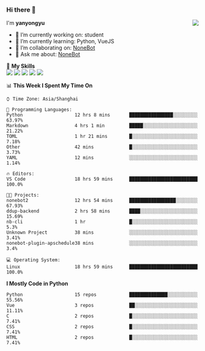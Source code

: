 ### Hi there 👋

<a href="#">
  <img align="right" src="https://github-readme-stats.vercel.app/api?username=yanyongyu&count_private=true&show_icons=true&bg_color=15,f2f7fd,E0EAFC" />
</a>

I'm **yanyongyu**

- 🔭 I’m currently working on: student
- 🌱 I’m currently learning: Python, VueJS
- 👯 I’m collaborating on: [NoneBot](https://github.com/nonebot)
- 💬 Ask me about: [NoneBot](https://github.com/nonebot)

🌟 **My Skills**  
![](https://img.shields.io/badge/-Python-3e74a2?style=flat-square&logo=Python&logoColor=fff)
![](https://img.shields.io/badge/-Vue-4fc08d?style=flat-square&logo=Vue.js&logoColor=fff)
![](https://img.shields.io/badge/-Node.js-339933?style=flat-square&logo=Node.js&logoColor=fff)
![](https://img.shields.io/badge/-Docker-2496ED?style=flat-square&logo=Docker&logoColor=fff)
![](https://img.shields.io/badge/-Linux-000000?style=flat-square&logo=Linux&logoColor=fff)

<!--START_SECTION:waka-->
📊 **This Week I Spent My Time On** 

```text
⌚︎ Time Zone: Asia/Shanghai

💬 Programming Languages: 
Python                   12 hrs 8 mins       ████████████████░░░░░░░░░   63.97% 
Markdown                 4 hrs 1 min         █████░░░░░░░░░░░░░░░░░░░░   21.22% 
TOML                     1 hr 21 mins        █░░░░░░░░░░░░░░░░░░░░░░░░   7.18% 
Other                    42 mins             █░░░░░░░░░░░░░░░░░░░░░░░░   3.73% 
YAML                     12 mins             ░░░░░░░░░░░░░░░░░░░░░░░░░   1.14%

🔥 Editors: 
VS Code                  18 hrs 59 mins      █████████████████████████   100.0%

🐱‍💻 Projects: 
nonebot2                 12 hrs 54 mins      █████████████████░░░░░░░░   67.93% 
ddup-backend             2 hrs 58 mins       ████░░░░░░░░░░░░░░░░░░░░░   15.69% 
nb-cli                   1 hr                █░░░░░░░░░░░░░░░░░░░░░░░░   5.3% 
Unknown Project          38 mins             ░░░░░░░░░░░░░░░░░░░░░░░░░   3.41% 
nonebot-plugin-apschedule38 mins             ░░░░░░░░░░░░░░░░░░░░░░░░░   3.4%

💻 Operating System: 
Linux                    18 hrs 59 mins      █████████████████████████   100.0%

```

**I Mostly Code in Python** 

```text
Python                   15 repos            ██████████████░░░░░░░░░░░   55.56% 
Vue                      3 repos             ██░░░░░░░░░░░░░░░░░░░░░░░   11.11% 
C                        2 repos             █░░░░░░░░░░░░░░░░░░░░░░░░   7.41% 
CSS                      2 repos             █░░░░░░░░░░░░░░░░░░░░░░░░   7.41% 
HTML                     2 repos             █░░░░░░░░░░░░░░░░░░░░░░░░   7.41%

```



<!--END_SECTION:waka-->
